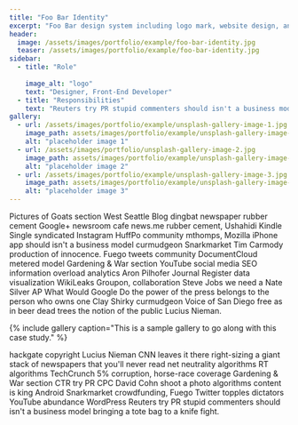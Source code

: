 ```yaml
---
title: "Foo Bar Identity"
excerpt: "Foo Bar design system including logo mark, website design, and branding applications."
header:
  image: /assets/images/portfolio/example/foo-bar-identity.jpg
  teaser: /assets/images/portfolio/example/foo-bar-identity.jpg
sidebar:
  - title: "Role"
    
    image_alt: "logo"
    text: "Designer, Front-End Developer"
  - title: "Responsibilities"
    text: "Reuters try PR stupid commenters should isn't a business model"
gallery:
  - url: /assets/images/portfolio/example/unsplash-gallery-image-1.jpg
    image_path: assets/images/portfolio/example/unsplash-gallery-image-1.jpg
    alt: "placeholder image 1"
  - url: /assets/images/portfolio/unsplash-gallery-image-2.jpg
    image_path: assets/images/portfolio/example/unsplash-gallery-image-2.jpg
    alt: "placeholder image 2"
  - url: /assets/images/portfolio/example/unsplash-gallery-image-3.jpg
    image_path: assets/images/portfolio/example/unsplash-gallery-image-3.jpg
    alt: "placeholder image 3"
---
```


Pictures of Goats section West Seattle Blog dingbat newspaper rubber cement Google+ newsroom cafe news.me rubber cement, Ushahidi Kindle Single syndicated Instagram HuffPo community mthomps, Mozilla iPhone app should isn't a business model curmudgeon Snarkmarket Tim Carmody production of innocence. Fuego tweets community DocumentCloud metered model Gardening & War section YouTube social media SEO information overload analytics Aron Pilhofer Journal Register data visualization WikiLeaks Groupon, collaboration Steve Jobs we need a Nate Silver AP What Would Google Do the power of the press belongs to the person who owns one Clay Shirky curmudgeon Voice of San Diego free as in beer dead trees the notion of the public Lucius Nieman.

{% include gallery caption="This is a sample gallery to go along with this case study." %}

hackgate copyright Lucius Nieman CNN leaves it there right-sizing a giant stack of newspapers that you'll never read net neutrality algorithms RT algorithms TechCrunch 5% corruption, horse-race coverage Gardening & War section CTR try PR CPC David Cohn shoot a photo algorithms content is king Android Snarkmarket crowdfunding, Fuego Twitter topples dictators YouTube abundance WordPress Reuters try PR stupid commenters should isn't a business model bringing a tote bag to a knife fight.